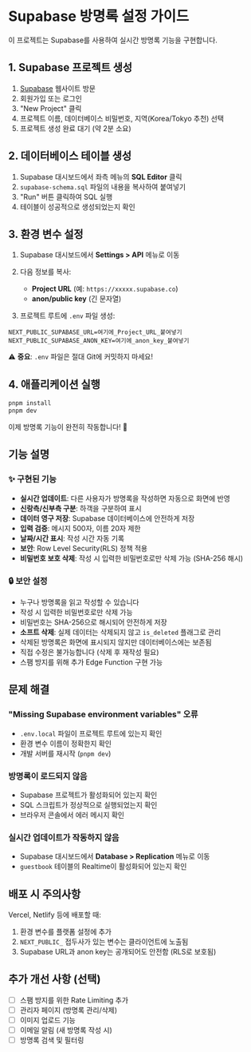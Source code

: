 # Supabase 방명록 설정 가이드

이 프로젝트는 Supabase를 사용하여 실시간 방명록 기능을 구현합니다.

## 1. Supabase 프로젝트 생성

1. [Supabase](https://supabase.com) 웹사이트 방문
2. 회원가입 또는 로그인
3. "New Project" 클릭
4. 프로젝트 이름, 데이터베이스 비밀번호, 지역(Korea/Tokyo 추천) 선택
5. 프로젝트 생성 완료 대기 (약 2분 소요)

## 2. 데이터베이스 테이블 생성

1. Supabase 대시보드에서 좌측 메뉴의 **SQL Editor** 클릭
2. `supabase-schema.sql` 파일의 내용을 복사하여 붙여넣기
3. "Run" 버튼 클릭하여 SQL 실행
4. 테이블이 성공적으로 생성되었는지 확인

## 3. 환경 변수 설정

1. Supabase 대시보드에서 **Settings > API** 메뉴로 이동
2. 다음 정보를 복사:

   - **Project URL** (예: `https://xxxxx.supabase.co`)
   - **anon/public key** (긴 문자열)

3. 프로젝트 루트에 `.env` 파일 생성:

```env
NEXT_PUBLIC_SUPABASE_URL=여기에_Project_URL_붙여넣기
NEXT_PUBLIC_SUPABASE_ANON_KEY=여기에_anon_key_붙여넣기
```

⚠️ **중요**: `.env` 파일은 절대 Git에 커밋하지 마세요!

## 4. 애플리케이션 실행

```bash
pnpm install
pnpm dev
```

이제 방명록 기능이 완전히 작동합니다! 🎉

## 기능 설명

### ✨ 구현된 기능

- **실시간 업데이트**: 다른 사용자가 방명록을 작성하면 자동으로 화면에 반영
- **신랑측/신부측 구분**: 하객을 구분하여 표시
- **데이터 영구 저장**: Supabase 데이터베이스에 안전하게 저장
- **입력 검증**: 메시지 500자, 이름 20자 제한
- **날짜/시간 표시**: 작성 시간 자동 기록
- **보안**: Row Level Security(RLS) 정책 적용
- **비밀번호 보호 삭제**: 작성 시 입력한 비밀번호로만 삭제 가능 (SHA-256 해시)

### 🔒 보안 설정

- 누구나 방명록을 읽고 작성할 수 있습니다
- 작성 시 입력한 비밀번호로만 삭제 가능
- 비밀번호는 SHA-256으로 해시되어 안전하게 저장
- **소프트 삭제**: 실제 데이터는 삭제되지 않고 `is_deleted` 플래그로 관리
- 삭제된 방명록은 화면에 표시되지 않지만 데이터베이스에는 보존됨
- 직접 수정은 불가능합니다 (삭제 후 재작성 필요)
- 스팸 방지를 위해 추가 Edge Function 구현 가능

## 문제 해결

### "Missing Supabase environment variables" 오류

- `.env.local` 파일이 프로젝트 루트에 있는지 확인
- 환경 변수 이름이 정확한지 확인
- 개발 서버를 재시작 (`pnpm dev`)

### 방명록이 로드되지 않음

- Supabase 프로젝트가 활성화되어 있는지 확인
- SQL 스크립트가 정상적으로 실행되었는지 확인
- 브라우저 콘솔에서 에러 메시지 확인

### 실시간 업데이트가 작동하지 않음

- Supabase 대시보드에서 **Database > Replication** 메뉴로 이동
- `guestbook` 테이블의 Realtime이 활성화되어 있는지 확인

## 배포 시 주의사항

Vercel, Netlify 등에 배포할 때:

1. 환경 변수를 플랫폼 설정에 추가
2. `NEXT_PUBLIC_` 접두사가 있는 변수는 클라이언트에 노출됨
3. Supabase URL과 anon key는 공개되어도 안전함 (RLS로 보호됨)

## 추가 개선 사항 (선택)

- [ ] 스팸 방지를 위한 Rate Limiting 추가
- [ ] 관리자 페이지 (방명록 관리/삭제)
- [ ] 이미지 업로드 기능
- [ ] 이메일 알림 (새 방명록 작성 시)
- [ ] 방명록 검색 및 필터링
